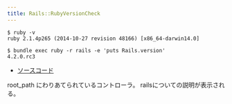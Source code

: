 ```yaml
---
title: Rails::RubyVersionCheck
---
```


```
$ ruby -v
ruby 2.1.4p265 (2014-10-27 revision 48166) [x86_64-darwin14.0]
```

```
$ bundle exec ruby -r rails -e 'puts Rails.version'
4.2.0.rc3
```

* [ソースコード](https://github.com/rails/rails/blob/v4.2.0.rc3/railties/lib/rails/welcome_controller.rb)

root_path にわりあてられているコントローラ。
railsについての説明が表示される。
